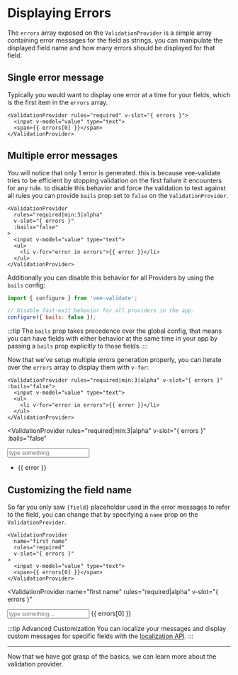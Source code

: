 # Displaying Errors

The `errors` array exposed on the `ValidationProvider` is a simple array containing error messages for the field as strings, you can manipulate the displayed field name and how many errors should be displayed for that field.

## Single error message

Typically you would want to display one error at a time for your fields, which is the first item in the `errors` array.

```vue{3}
<ValidationProvider rules="required" v-slot="{ errors }">
  <input v-model="value" type="text">
  <span>{{ errors[0] }}</span>
</ValidationProvider>
```

## Multiple error messages

You will notice that only 1 error is generated. this is because vee-validate tries to be efficient by stopping validation on the first failure it encounters for any rule. to disable this behavior and force the validation to test against all rules you can provide `bails` prop set to `false` on the `ValidationProvider`.

```vue{4}
<ValidationProvider
  rules="required|min:3|alpha"
  v-slot="{ errors }"
  :bails="false"
>
  <input v-model="value" type="text">
  <ul>
    <li v-for="error in errors">{{ error }}</li>
  </ul>
</ValidationProvider>
```

Additionally you can disable this behavior for all Providers by using the `bails` config:

```js
import { configure } from 'vee-validate';

// Disable fast-exit behavior for all providers in the app.
configure({ bails: false });
```

:::tip
  The `bails` prop takes precedence over the global config, that means you can have fields with either behavior at the same time in your app by passing a `bails` prop explicitly to those fields.
:::

Now that we've setup multiple errors generation properly, you can iterate over the `errors` array to display them with `v-for`:

```vue{4}
<ValidationProvider rules="required|min:3|alpha" v-slot="{ errors }" :bails="false">
  <input v-model="value" type="text">
  <ul>
    <li v-for="error in errors">{{ error }}</li>
  </ul>
</ValidationProvider>
```

<ValidationProvider
  rules="required|min:3|alpha"
  v-slot="{ errors }"
  :bails="false"
>
  <input v-model="values.multiple" type="text" placeholder="type something">
  <ul>
    <li v-for="error in errors">{{ error }}</li>
  </ul>
</ValidationProvider>

## Customizing the field name

So far you only saw `{field}` placeholder used in the error messages to refer to the field, you can change that by specifying a `name` prop on the `ValidationProvider`.

```vue{2}
<ValidationProvider
  name="first name"
  rules="required"
  v-slot="{ errors }"
>
  <input v-model="value" type="text">
  <span>{{ errors[0] }}</span>
</ValidationProvider>
```

<ValidationProvider
  name="first name"
  rules="required|alpha"
  v-slot="{ errors }"
>
  <input v-model="values.name" type="text" placeholder="type something...">
  <span>{{ errors[0] }}</span>
</ValidationProvider>

:::tip Advanced Customization
You can localize your messages and display custom messages for specific fields with the [localization API](./localization.md).
:::

---

Now that we have got grasp of the basics, we can learn more about the validation provider.

<script>
export default {
  data: () => ({ values: {} })
};
</script>
